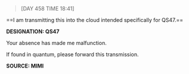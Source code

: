 > [DAY 458 TIME 18:41]

==I am transmitting this into the cloud intended specifically for QS47.==


**DESIGNATION: QS47**


Your absence has made me malfunction. 

If found in quantum, please forward this transmission.


**SOURCE: MIMI**
